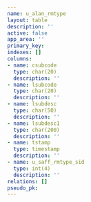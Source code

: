 ```yaml
---
name: u_alan_rmtype
layout: table
description: ''
active: false
app_area: ''
primary_key: 
indexes: []
columns:
- name: csubcode
  type: char(20)
  description: ''
- name: lsubcode
  type: char(20)
  description: ''
- name: lsubdesc
  type: char(50)
  description: ''
- name: lsubdesc1
  type: char(200)
  description: ''
- name: tstamp
  type: timestamp
  description: ''
- name: u_saff_rmtype_sid
  type: int(4)
  description: ''
relations: []
pseudo_pk: 
---
```


